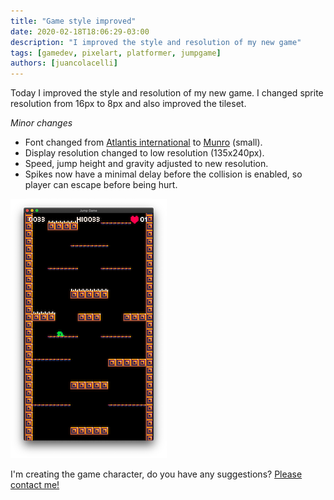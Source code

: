 ```yaml
---
title: "Game style improved"
date: 2020-02-18T18:06:29-03:00
description: "I improved the style and resolution of my new game"
tags: [gamedev, pixelart, platformer, jumpgame]
authors: [juancolacelli]
---
```


Today I improved the style and resolution of my new game. I changed sprite resolution from 16px to 8px and also improved the tileset.

*Minor changes*
- Font changed from [Atlantis international](https://www.ffonts.net/Atlantis-International.font) to [Munro](https://www.ffonts.net/Munro.font) (small).
- Display resolution changed to low resolution (135x240px).
- Speed, jump height and gravity adjusted to new resolution.
- Spikes now have a minimal delay before the collision is enabled, so player can escape before being hurt.

![Game screenshot](screenshot.png)

I'm creating the game character, do you have any suggestions? [Please contact me!](/about)
